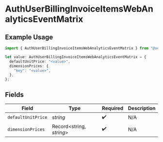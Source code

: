 # AuthUserBillingInvoiceItemsWebAnalyticsEventMatrix

## Example Usage

```typescript
import { AuthUserBillingInvoiceItemsWebAnalyticsEventMatrix } from "@vercel/sdk/models/components/authuser.js";

let value: AuthUserBillingInvoiceItemsWebAnalyticsEventMatrix = {
  defaultUnitPrice: "<value>",
  dimensionPrices: {
    "key": "<value>",
  },
};
```

## Fields

| Field                    | Type                     | Required                 | Description              |
| ------------------------ | ------------------------ | ------------------------ | ------------------------ |
| `defaultUnitPrice`       | *string*                 | :heavy_check_mark:       | N/A                      |
| `dimensionPrices`        | Record<string, *string*> | :heavy_check_mark:       | N/A                      |